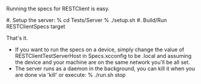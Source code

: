 Running the specs for RESTClient is easy.

#. Setup the server: 
	% cd Tests/Server
	% ./setup.sh
#. Build/Run RESTClientSpecs target

That's it.

- If you want to run the specs on a device, simply change the value of RESTClientTestServerHost in Specs.xcconfig to be <YourMachine>.local and assuming the device and your machine are on the same network you'll be all set.
- The server runs as a daemon in the background, you can kill it when you are done via 'kill' or execute:
	% ./run.sh stop
